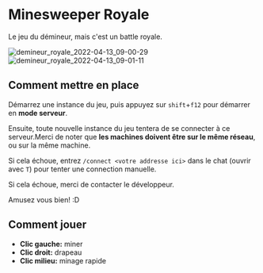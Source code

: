 # Minesweeper Royale 
Le jeu du démineur, mais c'est un battle royale.

![demineur_royale_2022-04-13_09-00-29](https://user-images.githubusercontent.com/54135715/163164693-8584b92b-4050-49a7-8cb6-73e36a14e165.png)
![demineur_royale_2022-04-13_09-01-11](https://user-images.githubusercontent.com/54135715/163164696-164ad5e9-4863-41dd-ae65-955200184d19.png)

## Comment mettre en place
Démarrez une instance du jeu, puis appuyez sur `shift`+`f12` pour démarrer en **mode serveur**.

Ensuite, toute nouvelle instance du jeu tentera de se connecter à ce serveur.Merci de noter que **les machines doivent être sur le même réseau**, ou sur la même machine.
 
Si cela échoue, entrez `/connect <votre addresse ici>` dans le chat (ouvrir avec `T`) pour tenter une connection manuelle.

Si cela échoue, merci de contacter le développeur.

Amusez vous bien! :D

## Comment jouer

- **Clic gauche:** miner
- **Clic droit:** drapeau
- **Clic milieu:** minage rapide
